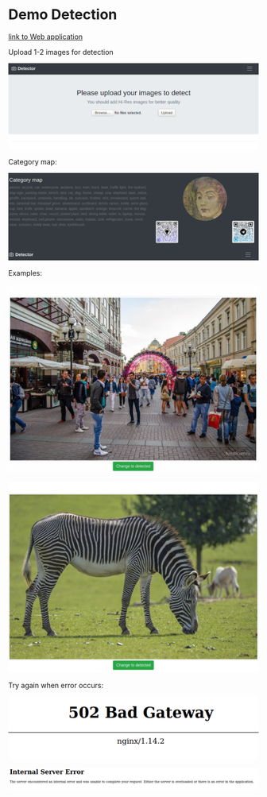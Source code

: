 # Demo Detection 

[link to Web application](http://34.66.218.85/)

Upload 1-2 images for detection

![Welcome](https://github.com/KoryakovDmitry/Detection/blob/master/images/image1.png "Upload")

Category map:

![Info](https://github.com/KoryakovDmitry/Detection/blob/master/images/image8.png "Info")

Examples:

![Example 1](https://github.com/KoryakovDmitry/Detection/blob/master/images/gif1.gif "Example 1")


![Example 2](https://github.com/KoryakovDmitry/Detection/blob/master/images/gif2.gif "Example 2")


Try again when error occurs:

![Err 1](https://github.com/KoryakovDmitry/Detection/blob/master/images/image6.png "Err 1")

![Err 2](https://github.com/KoryakovDmitry/Detection/blob/master/images/image7.png "Err 2")

